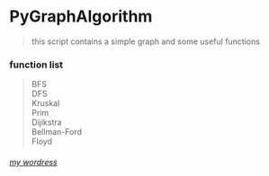 # PyGraphAlgorithm

>this script contains a simple graph and some useful functions

### function list
>BFS<br>
>DFS<br>
>Kruskal<br>
>Prim<br>
>Dijikstra<br>
>Bellman-Ford<br>
>Floyd

###### [my wordress](http://imagemlt.icebluecraft.online)

